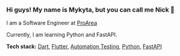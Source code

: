 ### Hi guys! My name is Mykyta, but you can call me Nick 👋

I am a Software Engineer at [ProArea](https://proarea.com/)

Currently, I am learning Python and FastAPI.

**Tech stack:**
[Dart](https://dart.dev/), [Flutter](https://flutter.dev/), [Automation Testing](https://docs.flutter.dev/testing), [Python](https://www.python.org/), [FastAPI](https://fastapi.tiangolo.com/)



<!--
**mykyta-kovalenko/mykyta-kovalenko** is a ✨ _special_ ✨ repository because its `README.md` (this file) appears on your GitHub profile.

Here are some ideas to get you started:

- 🔭 I’m currently working on ...
- 🌱 I’m currently learning ...
- 👯 I’m looking to collaborate on ...
- 🤔 I’m looking for help with ...
- 💬 Ask me about ...
- 📫 How to reach me: ...
- 😄 Pronouns: ...
- ⚡ Fun fact: ...
-->
